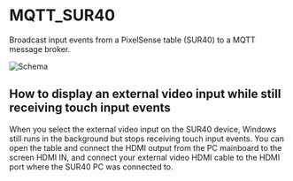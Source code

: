 # MQTT_SUR40
Broadcast input events from a PixelSense table (SUR40) to a MQTT message broker.

![Schema](https://cloud.githubusercontent.com/assets/45740/23794427/b90384e2-0598-11e7-92a9-cb9c8d329442.png)

## How to display an external video input while still receiving touch input events

When you select the external video input on the SUR40 device, Windows still runs in the background but stops receiving touch input events. You can open the table and connect the HDMI output from the PC mainboard to the screen HDMI IN, and connect your external video HDMI cable to the HDMI port where the SUR40 PC was connected to.

